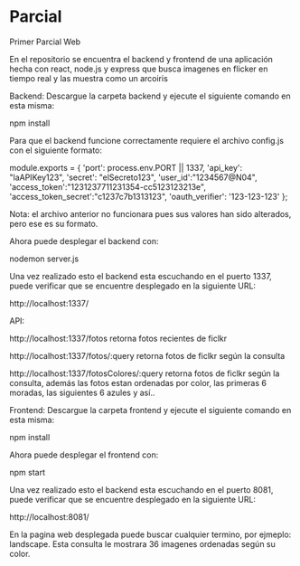 # Parcial
Primer Parcial Web

En el repositorio se encuentra el backend y frontend de una aplicación hecha con react, node.js y express que busca imagenes en flicker en tiempo real y las muestra como un arcoiris

Backend:
Descargue la carpeta backend y ejecute el siguiente comando en esta misma:

npm install

Para que el backend funcione correctamente requiere el archivo config.js con el siguiente formato:

module.exports = {
  'port': process.env.PORT || 1337,
  'api_key': "laAPIKey123",
  'secret': "elSecreto123",
  'user_id':"1234567@N04",
  'access_token':"1231237711231354-cc5123123213e",
  'access_token_secret':"c1237c7b1313123",
  'oauth_verifier': '123-123-123'
};

Nota: el archivo anterior no funcionara pues sus valores han sido alterados, pero ese es su formato.

Ahora puede desplegar el backend con:

nodemon server.js

Una vez realizado esto el backend esta escuchando en el puerto 1337, puede verificar que se encuentre desplegado en la siguiente URL:

http://localhost:1337/

API:

http://localhost:1337/fotos                     retorna fotos recientes de ficlkr

http://localhost:1337/fotos/:query              retorna fotos de ficlkr según la consulta

http://localhost:1337/fotosColores/:query       retorna fotos de ficlkr según la consulta, además las fotos estan ordenadas por color, las primeras 6 moradas, las siguientes 6 azules y así..

Frontend:
Descargue la carpeta frontend y ejecute el siguiente comando en esta misma:

npm install

Ahora puede desplegar el frontend con:

npm start

Una vez realizado esto el backend esta escuchando en el puerto 8081, puede verificar que se encuentre desplegado en la siguiente URL:

http://localhost:8081/

En la pagina web desplegada puede buscar cualquier termino, por ejmeplo: landscape. Esta consulta le mostrara 36 imagenes ordenadas según su color.
